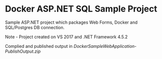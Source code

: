 ﻿# Docker ASP.NET SQL Sample Project

Sample ASP.NET project which packages Web Forms, Docker and SQL/Postgres DB connection.

Note - Project created on VS 2017 and .NET Framework 4.5.2

Complied and published output in _DockerSampleWebApplication-PublishOutput.zip_